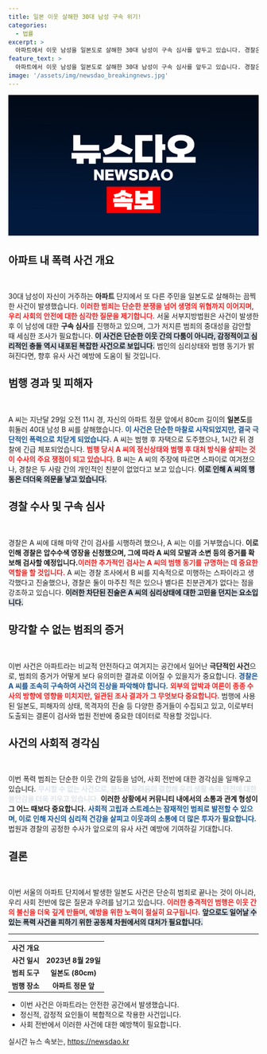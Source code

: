 ```yaml
---
title: 일본 이웃 살해한 30대 남성 구속 위기!
categories:
  - 법률
excerpt: >
  아파트에서 이웃 남성을 일본도로 살해한 30대 남성이 구속 심사를 앞두고 있습니다. 경찰은 범행 동기에 의문을 제기하며 마약 검사도 실시할 예정인데, 과연 그의 주장과 진실은 무엇일까요? 클릭하고 사건의 전말을 확인해보세요!
feature_text: >
  아파트에서 이웃 남성을 일본도로 살해한 30대 남성이 구속 심사를 앞두고 있습니다. 경찰은 범행 동기에 의문을 제기하며 마약 검사도 실시할 예정인데, 과연 그의 주장과 진실은 무엇일까요? 클릭하고 사건의 전말을 확인해보세요!
image: '/assets/img/newsdao_breakingnews.jpg'
---
```


<p><img src="/assets/img/newsdao_breakingnews.jpg" alt="ranknews 속보" /></p>

<h2 data-ke-size="size26">아파트 내 폭력 사건 개요</h2>

<p data-ke-size="size16">&nbsp;</p>

<p>30대 남성이 자신이 거주하는 <b>아파트</b> 단지에서 또 다른 주민을 일본도로 살해하는 끔찍한 사건이 발생했습니다. <b><span style="color: #ee2323;">이러한 범죄는 단순한 분쟁을 넘어 생명의 위협까지 이어지며, 우리 사회의 안전에 대한 심각한 질문을 제기합니다.</span></b> 서울 서부지방법원은 사건이 발생한 후 이 남성에 대한 <b>구속 심사</b>를 진행하고 있으며, 그가 저지른 범죄의 중대성을 감안할 때 세심한 조사가 필요합니다. <b><span style="background-color: #21538527;">이 사건은 단순한 이웃 간의 다툼이 아니라, 감정적이고 심리적인 충돌 역시 내포된 복잡한 사건으로 보입니다.</span></b> 범인의 심리상태와 범행 동기가 밝혀진다면, 향후 유사 사건 예방에 도움이 될 것입니다.</p></p>

<h2 data-ke-size="size26">범행 경과 및 피해자</h2>

<p data-ke-size="size16">&nbsp;</p>

<p>A 씨는 지난달 29일 오전 11시 경, 자신의 아파트 정문 앞에서 80cm 길이의 <b>일본도</b>를 휘둘러 40대 남성 B 씨를 살해했습니다. <b><span style="color: #1a5490;">이 사건은 단순한 마찰로 시작되었지만, 결국 극단적인 폭력으로 치닫게 되었습니다.</span></b> A 씨는 범행 후 자택으로 도주했으나, 1시간 뒤 경찰에 긴급 체포되었습니다. <b><span style="color: #ee2323;">범행 당시 A 씨의 정신상태와 범행 후 대처 방식을 살피는 것이 수사의 주요 쟁점이 되고 있습니다.</span></b> B 씨는 A 씨의 주장에 따르면 스파이로 여겨졌으나, 경찰은 두 사람 간의 개인적인 친분이 없었다고 보고 있습니다. <b><span style="background-color: #21538527;">이로 인해 A 씨의 행동은 더더욱 의문을 낳고 있습니다.</span></b> </p>

<h2 data-ke-size="size26">경찰 수사 및 구속 심사</h2>

<p data-ke-size="size16">&nbsp;</p>

<p>경찰은 A 씨에 대해 마약 간이 검사를 시행하려 했으나, A 씨는 이를 거부했습니다. <b>이로 인해 경찰은 압수수색 영장을 신청했으며, 그에 따라 A 씨의 <b>모발과 소변</b> 등의 증거를 확보해 검사할 예정입니다.</b><b><span style="color: #ee2323;">이러한 추가적인 검사는 A 씨의 범행 동기를 규명하는 데 중요한 역할을 할 것입니다.</span></b> A 씨는 경찰 조사에서 B 씨를 지속적으로 미행하는 스파이라고 생각했다고 진술했으나, 경찰은 둘이 마주친 적은 있으나 별다른 친분관계가 없다는 점을 강조하고 있습니다. <b><span style="background-color: #21538527;">이러한 차단된 진술은 A 씨의 심리상태에 대한 고민을 던지는 요소입니다.</span></b> </p>

<h2 data-ke-size="size26">망각할 수 없는 범죄의 증거</h2>

<p data-ke-size="size16">&nbsp;</p>

<p>이번 사건은 아파트라는 비교적 안전하다고 여겨지는 공간에서 일어난 <b>극단적인 사건</b>으로, 범죄의 증거가 어떻게 보다 유의미한 결과로 이어질 수 있을지가 중요합니다. <b><span style="color: #1a5490;">경찰은 A 씨를 조속히 구속하여 사건의 진상을 파악해야 합니다.</span></b> <b><span style="color: #ee2323;">외부의 압박과 여론이 종종 수사의 방향에 영향을 미치지만, 일관된 조사 결과가 그 무엇보다 중요합니다.</span></b> 범행에 사용된 일본도, 피해자의 상태, 목격자의 진술 등 다양한 증거들이 수집되고 있고, 이로부터 도출되는 결론이 검사와 법원 전반에 중요한 데이터로 작용할 것입니다. </p>

<h2 data-ke-size="size26">사건의 사회적 경각심</h2>

<p data-ke-size="size16">&nbsp;</p>

<p>이번 폭력 범죄는 단순한 이웃 간의 갈등을 넘어, 사회 전반에 대한 경각심을 일깨우고 있습니다. <b><span style="color: #21538527;">무시할 수 없는 사건으로, 분노와 두려움이 결합해 우리 생활 속의 안전에 대한 불안감을 더욱 키우고 있습니다.</span></b> <b>이러한 상황에서 커뮤니티 내에서의 소통과 관계 형성이 그 어느 때보다 중요합니다.</b> <b><span style="color: #1a5490;">사회적 고립과 스트레스는 잠재적인 범죄로 발전할 수 있으며, 이로 인해 자신의 심리적 건강을 살피고 이웃과의 소통에 더 많은 투자가 필요합니다.</span></b> 법원과 경찰의 공정한 수사가 앞으로의 유사 사건 예방에 기여하길 기대합니다. </p>

<h2 data-ke-size="size26">결론</h2>

<p data-ke-size="size16">&nbsp;</p>

<p>이번 서울의 아파트 단지에서 발생한 일본도 사건은 단순히 범죄로 끝나는 것이 아니라, 우리 사회 전반에 많은 질문과 우려를 남기고 있습니다. <b><span style="color: #ee2323;">이러한 충격적인 범행은 이웃 간의 불신을 더욱 깊게 만들며, 예방을 위한 노력이 절실히 요구됩니다.</span></b> <b><span style="background-color: #21538527;">앞으로도 일어날 수 있는 폭력 사건을 피하기 위한 공동체 차원에서의 대처가 필요합니다.</span></b> </p></p>

<hr>

<table style="width: 100%; text-align: center;">
  <tr>
    <td style="text-align: center; height: 17px;"><b>사건 개요</b></td>
  </tr>
  <tr>
    <td style="text-align: center; height: 17px;"><b>사건 일시</b></td>
    <td style="text-align: center; height: 17px;"><b>2023년 8월 29일</b></td>
  </tr>
  <tr>
    <td style="text-align: center; height: 17px;"><b>범죄 도구</b></td>
    <td style="text-align: center; height: 17px;"><b>일본도 (80cm)</b></td>
  </tr>
  <tr>
    <td style="text-align: center; height: 17px;"><b>범행 장소</b></td>
    <td style="text-align: center; height: 17px;"><b>아파트 정문 앞</b></td>
  </tr>
</table>

<ul>
  <li>이번 사건은 아파트라는 안전한 공간에서 발생했습니다.</li>
  <li>정신적, 감정적 요인들이 복합적으로 작용한 사건입니다.</li>
  <li>사회 전반에서 이러한 사건에 대한 예방책이 필요합니다.</li>
</ul>
실시간 뉴스 속보는, <a href="https://newsdao.kr" rel="dofollow">https://newsdao.kr</a>


